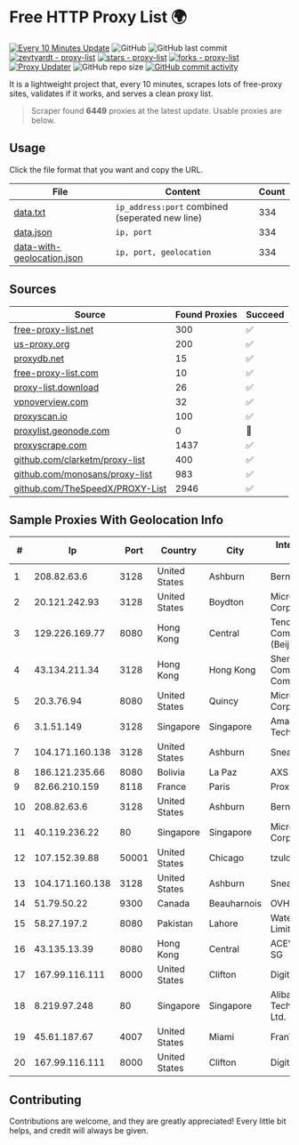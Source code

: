 
# Free HTTP Proxy List 🌍

[![Every 10 Minutes Update](https://github.com/mertguvencli/http-proxy-list/actions/workflows/main.yml/badge.svg?branch=main)](https://github.com/mertguvencli/http-proxy-list/actions/workflows/main.yml)
![GitHub](https://img.shields.io/github/license/mertguvencli/http-proxy-list)
![GitHub last commit](https://img.shields.io/github/last-commit/mertguvencli/http-proxy-list)
[![zevtyardt - proxy-list](https://img.shields.io/static/v1?label=zevtyardt&message=proxy-list&color=blue&logo=github)](https://github.com/zevtyardt/proxy-list "Go to GitHub repo")
[![stars - proxy-list](https://img.shields.io/github/stars/zevtyardt/proxy-list?style=social)](https://github.com/zevtyardt/proxy-list)
[![forks - proxy-list](https://img.shields.io/github/forks/zevtyardt/proxy-list?style=social)](https://github.com/zevtyardt/proxy-list)
[![Proxy Updater](https://github.com/zevtyardt/proxy-list/workflows/Proxy%20Updater/badge.svg)](https://github.com/zevtyardt/proxy-list/actions?query=workflow:"Proxy+Updater")
![GitHub repo size](https://img.shields.io/github/repo-size/zevtyardt/proxy-list)
[![GitHub commit activity](https://img.shields.io/github/commit-activity/m/zevtyardt/proxy-list?logo=commits)](https://github.com/zevtyardt/proxy-list/commits/main)

It is a lightweight project that, every 10 minutes, scrapes lots of free-proxy sites, validates if it works, and serves a clean proxy list.

> Scraper found **6449** proxies at the latest update. Usable proxies are below.

## Usage

Click the file format that you want and copy the URL.

|File|Content|Count|
|----|-------|-----|
|[data.txt](https://raw.githubusercontent.com/mertguvencli/http-proxy-list/main/proxy-list/data.txt)|`ip_address:port` combined (seperated new line)|334|
|[data.json](https://raw.githubusercontent.com/mertguvencli/http-proxy-list/main/proxy-list/data.json)|`ip, port`|334|
|[data-with-geolocation.json](https://raw.githubusercontent.com/mertguvencli/http-proxy-list/main/proxy-list/data-with-geolocation.json)|`ip, port, geolocation`|334|

## Sources

|Source|Found Proxies|Succeed|
|------|-------------|-------|
|[free-proxy-list.net](https://free-proxy-list.net)|300|✅|
|[us-proxy.org](https://www.us-proxy.org)|200|✅|
|[proxydb.net](http://proxydb.net)|15|✅|
|[free-proxy-list.com](https://free-proxy-list.com/?page=&port=&type%5B%5D=http&type%5B%5D=https&up_time=0&search=Search)|10|✅|
|[proxy-list.download](https://www.proxy-list.download/HTTP)|26|✅|
|[vpnoverview.com](https://vpnoverview.com/privacy/anonymous-browsing/free-proxy-servers)|32|✅|
|[proxyscan.io](https://www.proxyscan.io)|100|✅|
|[proxylist.geonode.com](https://proxylist.geonode.com/api/proxy-list?limit=300&page=1&sort_by=lastChecked&sort_type=desc&protocols=http,https)|0|🚫|
|[proxyscrape.com](https://api.proxyscrape.com/v2/?request=displayproxies&protocol=http&timeout=10000&country=all&ssl=all&anonymity=all)|1437|✅|
|[github.com/clarketm/proxy-list](https://raw.githubusercontent.com/clarketm/proxy-list/master/proxy-list-raw.txt)|400|✅|
|[github.com/monosans/proxy-list](https://raw.githubusercontent.com/monosans/proxy-list/main/proxies/http.txt)|983|✅|
|[github.com/TheSpeedX/PROXY-List](https://raw.githubusercontent.com/TheSpeedX/PROXY-List/master/http.txt)|2946|✅|


## Sample Proxies With Geolocation Info

|#|Ip|Port|Country|City|Internet Service Provider|
|-|--|----|-------|----|-------------------------|
|1|208.82.63.6|3128|United States|Ashburn|Bernardi Sounds|
|2|20.121.242.93|3128|United States|Boydton|Microsoft Corporation|
|3|129.226.169.77|8080|Hong Kong|Central|Tencent Cloud Computing (Beijing) Co|
|4|43.134.211.34|3128|Hong Kong|Hong Kong|Shenzhen Tencent Computer Systems Company Limited|
|5|20.3.76.94|8080|United States|Quincy|Microsoft Corporation|
|6|3.1.51.149|3128|Singapore|Singapore|Amazon Technologies Inc.|
|7|104.171.160.138|3128|United States|Ashburn|Sneaker Server|
|8|186.121.235.66|8080|Bolivia|La Paz|AXS Bolivia S. A.|
|9|82.66.210.159|8118|France|Paris|Proxad / Free SAS|
|10|208.82.63.6|3128|United States|Ashburn|Bernardi Sounds|
|11|40.119.236.22|80|Singapore|Singapore|Microsoft Corporation|
|12|107.152.39.88|50001|United States|Chicago|tzulo, inc.|
|13|104.171.160.138|3128|United States|Ashburn|Sneaker Server|
|14|51.79.50.22|9300|Canada|Beauharnois|OVH SAS|
|15|58.27.197.2|8080|Pakistan|Lahore|Wateen Telecom Limited|
|16|43.135.13.39|8080|Hong Kong|Central|ACEVILLEPTELTD-SG|
|17|167.99.116.111|8000|United States|Clifton|DigitalOcean, LLC|
|18|8.219.97.248|80|Singapore|Singapore|Alibaba (US) Technology Co., Ltd.|
|19|45.61.187.67|4007|United States|Miami|FranTech Solutions|
|20|167.99.116.111|8000|United States|Clifton|DigitalOcean, LLC|



## Contributing

Contributions are welcome, and they are greatly appreciated! Every
little bit helps, and credit will always be given.


